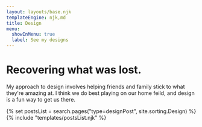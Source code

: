 ```yaml
---
layout: layouts/base.njk
templateEngine: njk,md
title: Design
menu:
  showInMenu: true
  label: See my designs
---
```


# Recovering what was lost.

My approach to design involves helping friends and family stick to what they're amazing at. I think we do best playing on our home feild, and design is a fun way to get us there.

<div class="feed">
{% set postsList = search.pages("type=designPost", site.sorting.Design) %}
{% include "templates/postsList.njk" %}
</div>